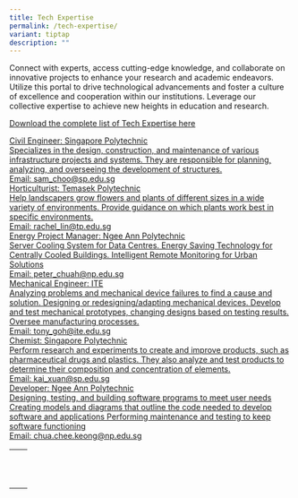 ```yaml
---
title: Tech Expertise
permalink: /tech-expertise/
variant: tiptap
description: ""
---
```

<p>Connect with experts, access cutting-edge knowledge, and collaborate on
innovative projects to enhance your research and academic endeavors. Utilize
this portal to drive technological advancements and foster a culture of
excellence and cooperation within our institutions. Leverage our collective
expertise to achieve new heights in education and research.</p>
<p><a href="https://www.indeed.com/career-advice/career-development/in-demand-tech-skills" rel="noopener noreferrer nofollow" target="_blank">Download the complete list of Tech Expertise here</a>
</p>
<div class="isomer-card-grid"><a rel="noopener noreferrer nofollow" href="www" class="isomer-card"><div class="isomer-card-body"><div class="isomer-card-title">Civil Engineer: Singapore Polytechnic</div><div class="isomer-card-description">Specializes in the design, construction, and maintenance of various infrastructure projects and systems. They are responsible for planning, analyzing, and overseeing the development of structures.</div><div class="isomer-card-link">Email: sam_choo@sp.edu.sg</div></div></a>
<a rel="noopener noreferrer nofollow" href="www" class="isomer-card">
<div class="isomer-card-body">
<div class="isomer-card-title">Horticulturist: Temasek Polytechnic</div>
<div class="isomer-card-description">Help landscapers grow flowers and plants of different sizes in a wide
variety of environments. Provide guidance on which plants work best in
specific environments.</div>
<div class="isomer-card-link">Email: rachel_lin@tp.edu.sg</div>
</div>
</a><a rel="noopener noreferrer nofollow" href="www" class="isomer-card"><div class="isomer-card-body"><div class="isomer-card-title">Energy Project Manager: Ngee Ann Polytechnic</div><div class="isomer-card-description">Server Cooling System for Data Centres. Energy Saving Technology for Centrally Cooled Buildings. Intelligent Remote Monitoring for Urban Solutions</div><div class="isomer-card-link">Email: peter_chuah@np.edu.sg</div></div></a>
<a rel="noopener noreferrer nofollow" href="www" class="isomer-card">
<div class="isomer-card-body">
<div class="isomer-card-title">Mechanical Engineer: ITE</div>
<div class="isomer-card-description">Analyzing problems and mechanical device failures to find a cause and
solution. Designing or redesigning/adapting mechanical devices. Develop
and test mechanical prototypes, changing designs based on testing results.
Oversee manufacturing processes.</div>
<div class="isomer-card-link">Email: tony_goh@ite.edu.sg</div>
</div>
</a><a rel="noopener noreferrer nofollow" href="www" class="isomer-card"><div class="isomer-card-body"><div class="isomer-card-title">Chemist: Singapore Polytechnic</div><div class="isomer-card-description">Perform research and experiments to create and improve products, such as pharmaceutical drugs and plastics. They also analyze and test products to determine their composition and concentration of elements.</div><div class="isomer-card-link">Email: kai_xuan@sp.edu.sg</div></div></a>
<a rel="noopener noreferrer nofollow" href="www" class="isomer-card">
<div class="isomer-card-body">
<div class="isomer-card-title">Developer: Ngee Ann Polytechnic</div>
<div class="isomer-card-description">Designing, testing, and building software programs to meet user needs
Creating models and diagrams that outline the code needed to develop software
and applications Performing maintenance and testing to keep software functioning</div>
<div class="isomer-card-link">Email: chua.chee.keong@np.edu.sg</div>
</div>
</a>
</div>
<table style="minWidth: 50px">
<colgroup>
<col>
<col>
</colgroup>
<tbody>
<tr>
<th rowspan="1" colspan="1">
<p></p>
</th>
<th rowspan="1" colspan="1">
<p></p>
</th>
</tr>
<tr>
<td rowspan="1" colspan="1">
<p></p>
</td>
<td rowspan="1" colspan="1">
<p></p>
</td>
</tr>
<tr>
<td rowspan="1" colspan="1">
<p></p>
</td>
<td rowspan="1" colspan="1">
<p></p>
</td>
</tr>
</tbody>
</table>
<p></p>